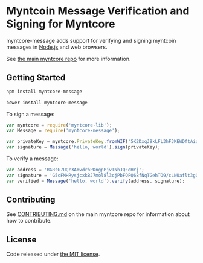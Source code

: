 # Myntcoin Message Verification and Signing for Myntcore




myntcore-message adds support for verifying and signing myntcoin messages in [Node.js](http://nodejs.org/) and web browsers.

See [the main myntcore repo](https://github.com/silence48/myntcore) for more information.

## Getting Started

```sh
npm install myntcore-message
```

```sh
bower install myntcore-message
```

To sign a message:

```javascript
var myntcore = require('myntcore-lib');
var Message = require('myntcore-message');

var privateKey = myntcore.PrivateKey.fromWIF('5K2DxqJ9kLFL3hF3KEWDftAig3TyAXenDxpr27PaLBieuSFo5PQ');
var signature = Message('hello, world').sign(privateKey);
```

To verify a message:

```javascript
var address = 'RGRsG7UQc3AmvdrhPDngpPjvTNhJQFeHYj';
var signature = 'G5cFMHRysjcxkBJ7mol8l3cjPbFQFQ68fNqTGehTO9/cLNUaflt3gQT//yAUp5fqWF0snDlZYkXJoooazBicRTg=';
var verified = Message('hello, world').verify(address, signature);
```

## Contributing

See [CONTRIBUTING.md](https://github.com/silence48/myntcore/blob/master/CONTRIBUTING.md) on the main myntcore repo for information about how to contribute.

## License

Code released under [the MIT license](https://github.com/silence48/myntcore/blob/master/LICENSE).

